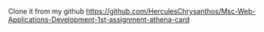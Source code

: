 Clone it from my github https://github.com/HerculesChrysanthos/Msc-Web-Applications-Development-1st-assignment-athena-card
